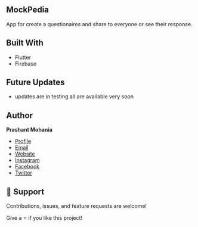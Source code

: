 ## MockPedia

App for create a questionaires and share to everyone or see their response.


## Built With

- Flutter
- Firebase

## Future Updates

- updates are in testing all are available very soon

## Author

**Prashant Mohania**

- [Profile](https://github.com/Prashant-Mohania "Prashant Mohania")
- [Email](mailto:pramo.prem.7102@gmail.com?subject=Hi "Hi!")
- [Website](https://iampramo.netlify.app/#/)
- [Instagram](https://instagram.com/_iampramo_)
- [Facebook](https://www.facebook.com/prashant.mohania/)
- [Twitter](https://twitter.com/PrashantMohania)

## 🤝 Support

Contributions, issues, and feature requests are welcome!

Give a ⭐️ if you like this project!